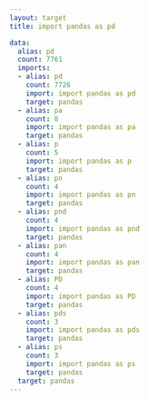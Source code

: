 ```yaml
---
layout: target
title: import pandas as pd

data:
  alias: pd
  count: 7761
  imports:
  - alias: pd
    count: 7726
    import: import pandas as pd
    target: pandas
  - alias: pa
    count: 8
    import: import pandas as pa
    target: pandas
  - alias: p
    count: 5
    import: import pandas as p
    target: pandas
  - alias: pn
    count: 4
    import: import pandas as pn
    target: pandas
  - alias: pnd
    count: 4
    import: import pandas as pnd
    target: pandas
  - alias: pan
    count: 4
    import: import pandas as pan
    target: pandas
  - alias: PD
    count: 4
    import: import pandas as PD
    target: pandas
  - alias: pds
    count: 3
    import: import pandas as pds
    target: pandas
  - alias: ps
    count: 3
    import: import pandas as ps
    target: pandas
  target: pandas
---
```

